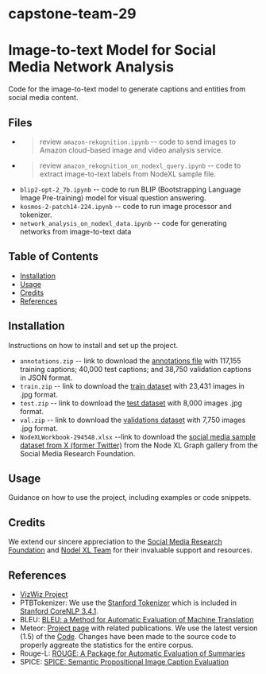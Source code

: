 # capstone-team-29

# Image-to-text Model for Social Media Network Analysis

Code for the image-to-text model to generate captions and entities from social media content.
  
## Files

  * > review ```amazon-rekognition.ipynb``` -- code to send images to Amazon cloud-based image and video analysis service.
  * > review ```amazon_rekognition_on_nodexl_query.ipynb``` -- code to extract image-to-text labels from NodeXL sample file.
  * ```blip2-opt-2_7b.ipynb``` -- code to run BLIP  (Bootstrapping Language Image Pre-training) model for visual question answering.
  * ```kosmos-2-patch14-224.ipynb``` -- code to run image processor and tokenizer.
  * ```network_analysis_on_nodexl_data.ipynb``` -- code for generating networks from image-to-text data

## Table of Contents

- [Installation](#installation)
- [Usage](#usage)
- [Credits](#credits)
- [References](#references)

## Installation

Instructions on how to install and set up the project.

  * ```annotations.zip``` -- link to download the [annotations file](https://vizwiz.cs.colorado.edu/VizWiz_final/caption/annotations.zip) with 117,155 training captions; 40,000 test captions; and 38,750 validation captions in JSON format.
  * ```train.zip``` -- link to download the [train dataset](https://vizwiz.cs.colorado.edu/VizWiz_final/images/train.zip) with 23,431 images in .jpg format. 
  * ```test.zip```  -- link to download the [test dataset](https://vizwiz.cs.colorado.edu/VizWiz_final/images/test.zip) with 8,000 images .jpg format. 
  * ```val.zip``` -- link to download the [validations dataset](https://vizwiz.cs.colorado.edu/VizWiz_final/images/val.zip) with 7,750 images .jpg format.
  * ```NodeXLWorkbook-294548.xlsx``` --link to download the [social media sample dataset from X (former Twitter)](https://nodexlgraphgallery.org/Pages/Workbook.ashx?graphID=294548) from the Node XL Graph gallery from the Social Media Research Foundation.

## Usage

Guidance on how to use the project, including examples or code snippets.

## Credits

We extend our sincere appreciation to the [Social Media Research Foundation](https://www.smrfoundation.org/) and [Nodel XL Team](https://nodexl.com/) for their invaluable support and resources.

## References 

- [VizWiz Project](http://vizwiz.org)
- PTBTokenizer: We use the [Stanford Tokenizer](http://nlp.stanford.edu/software/tokenizer.shtml) which is included in [Stanford CoreNLP 3.4.1](http://nlp.stanford.edu/software/corenlp.shtml).
- BLEU: [BLEU: a Method for Automatic Evaluation of Machine Translation](http://www.aclweb.org/anthology/P02-1040.pdf)
- Meteor: [Project page](http://www.cs.cmu.edu/~alavie/METEOR/) with related publications. We use the latest version (1.5) of the [Code](https://github.com/mjdenkowski/meteor). Changes have been made to the source code to properly aggreate the statistics for the entire corpus.
- Rouge-L: [ROUGE: A Package for Automatic Evaluation of Summaries](http://anthology.aclweb.org/W/W04/W04-1013.pdf)
- SPICE: [SPICE: Semantic Propositional Image Caption Evaluation](https://arxiv.org/abs/1607.08822)
